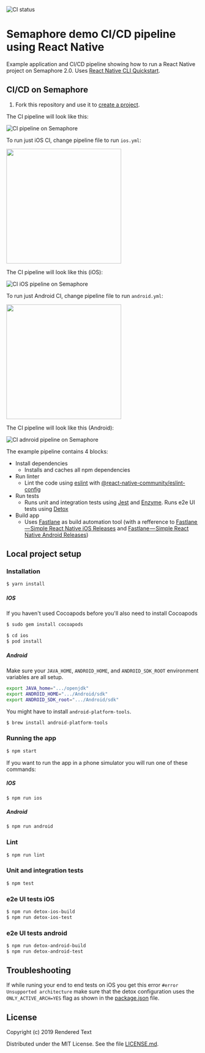 ![CI status](https://semaphore-demos.semaphoreci.com/badges/semaphore-demo-react-native.svg)

# Semaphore demo CI/CD pipeline using React Native

Example application and CI/CD pipeline showing how to run a React Native project
on Semaphore 2.0. Uses [React Native CLI Quickstart](https://facebook.github.io/react-native/docs/getting-started.html).

## CI/CD on Semaphore

1. Fork this repository and use it to [create a
project](https://docs.semaphoreci.com/article/63-your-first-project).


The CI pipeline will look like this:

![CI pipeline on Semaphore](images/ci-pipeline.png)

To run just iOS CI, change pipeline file to run `ios.yml`:

<img src="images/pipeline-settings-ios.png" height="300px">

The CI pipeline will look like this (iOS):

![CI iOS pipeline on Semaphore](images/ci-pipeline-ios.png)

To run just Android CI, change pipeline file to run `android.yml`:

<img src="images/pipeline-settings.png" height="300px">

The CI pipeline will look like this (Android):

![CI adnroid pipeline on Semaphore](images/ci-pipeline-android.png)

The example pipeline contains 4 blocks:

 - Install dependencies
    -  Installs and caches all npm dependencies
 - Run linter
    - Lint the code using [eslint](https://eslint.org/) with [@react-native-community/eslint-config](https://www.npmjs.com/package/@react-native-community/eslint-config)
 - Run tests
    - Runs unit and integration tests using [Jest](https://jestjs.io/) and [Enzyme](https://airbnb.io/enzyme/). Runs e2e UI tests using [Detox](https://github.com/wix/Detox)
 - Build app
    - Uses [Fastlane](https://fastlane.tools) as build automation tool (with a refference to [Fastlane — Simple React Native iOS Releases](https://shift.infinite.red/simple-react-native-ios-releases-4c28bb53a97b) and [Fastlane — Simple React Native Android Releases](https://shift.infinite.red/simple-react-native-android-releases-319dc5e29605))

## Local project setup

### Installation

```bash
$ yarn install
```

##### IOS

If you haven't used Cocoapods before you'll also need to install Cocoapods
```bash
$ sudo gem install cocoapods 
```

```bash
$ cd ios
$ pod install
```

##### Android

Make sure your `JAVA_HOME`, `ANDROID_HOME`, and `ANDROID_SDK_ROOT` environment variables are all setup.
```bash
export JAVA_home=".../openjdk"
export ANDROID_HOME=".../Android/sdk"
export ANDROID_SDK_root=".../Android/sdk"
```

You might have to install `android-platform-tools`.
```bash
$ brew install android-platform-tools
```

### Running the app

```bash
$ npm start
```

If you want to run the app in a phone simulator you will run one of these commands:
##### IOS
```bash
$ npm run ios
```

##### Android
```bash
$ npm run android
```

### Lint

```bash
$ npm run lint
```

### Unit and integration tests

```bash
$ npm test
```

### e2e UI tests iOS

```bash
$ npm run detox-ios-build
$ npm run detox-ios-test
```

### e2e UI tests android

```bash
$ npm run detox-android-build
$ npm run detox-android-test
```

## Troubleshooting

If while runing your end to end tests on iOS you get this error `#error Unsupported architecture` make sure that the detox configuration uses the `ONLY_ACTIVE_ARCH=YES` flag as shown in the [package.json](./package.json) file.

## License

Copyright (c) 2019 Rendered Text

Distributed under the MIT License. See the file [LICENSE.md](./LICENSE.md).
